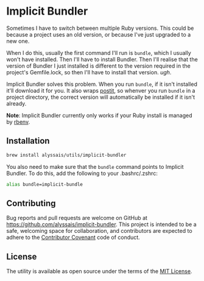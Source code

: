 Implicit Bundler
================

Sometimes I have to switch between multiple Ruby versions. This could be because a project uses an old version, or because I've just upgraded to a new one.

When I do this, usually the first command I'll run is `bundle`, which I usually won't have installed. Then I'll have to install Bundler. Then I'll realise that the version of Bundler I just installed is different to the version required in the project's Gemfile.lock, so then I'll have to install that version. _ugh_.

Implicit Bundler solves this problem. When you run `bundle`, if it isn't installed it'll download it for you. It also wraps [postit](https://github.com/segiddins/postit), so whenver you run `bundle` in a project directory, the correct version will automatically be installed if it isn't already.

**Note**: Implicit Bundler currently only works if your Ruby install is managed by [rbenv](https://github.com/sstephenson/rbenv).

Installation
------------

```sh
brew install alyssais/utils/implicit-bundler
```

You also need to make sure that the `bundle` command points to Implicit Bundler. To do this, add the following to your .bashrc/.zshrc:

```sh
alias bundle=implicit-bundle
```

Contributing
------------

Bug reports and pull requests are welcome on GitHub at https://github.com/alyssais/implicit-bundler. This project is intended to be a safe, welcoming space for collaboration, and contributors are expected to adhere to the [Contributor Covenant](contributor-covenant.org) code of conduct.


License
-------

The utility is available as open source under the terms of the [MIT License](http://opensource.org/licenses/MIT).

